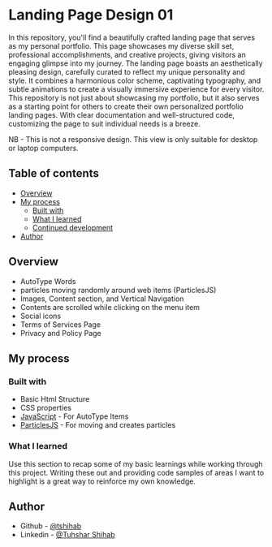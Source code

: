 # Landing Page Design 01
In this repository, you'll find a beautifully crafted landing page that serves as my personal portfolio. This page showcases my diverse skill set, professional accomplishments, and creative projects, giving visitors an engaging glimpse into my journey. The landing page boasts an aesthetically pleasing design, carefully curated to reflect my unique personality and style. It combines a harmonious color scheme, captivating typography, and subtle animations to create a visually immersive experience for every visitor. This repository is not just about showcasing my portfolio, but it also serves as a starting point for others to create their own personalized portfolio landing pages. With clear documentation and well-structured code, customizing the page to suit individual needs is a breeze.

NB - This is not a responsive design. This view is only suitable for desktop or laptop computers.


## Table of contents

- [Overview](#overview)
- [My process](#my-process)
  - [Built with](#built-with)
  - [What I learned](#what-i-learned)
  - [Continued development](#continued-development)
- [Author](#author)


## Overview
- AutoType Words
- particles moving randomly around web items (ParticlesJS)
- Images, Content section, and Vertical Navigation
- Contents are scrolled while clicking on the menu item
- Social icons
- Terms of Services Page
- Privacy and Policy Page


## My process

### Built with

- Basic Html Structure
- CSS properties
- [JavaScript](https://www.javascript.com/) - For AutoType Items
- [ParticlesJS](https://github.com/VincentGarreau/particles.js) - For moving and creates particles


### What I learned

Use this section to recap some of my basic learnings while working through this project. Writing these out and providing code samples of areas I want to highlight is a great way to reinforce my own knowledge.


## Author

- Github - [@tshihab](https://github.com/tshihab)
- Linkedin - [@Tuhshar Shihab](https://www.linkedin.com/in/tshihab07/)
